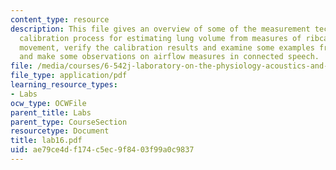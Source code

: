 ```yaml
---
content_type: resource
description: This file gives an overview of some of the measurement techniques, the
  calibration process for estimating lung volume from measures of ribcage and abdomen
  movement, verify the calibration results and examine some examples from read speech,
  and make some observations on airflow measures in connected speech.
file: /media/courses/6-542j-laboratory-on-the-physiology-acoustics-and-perception-of-speech-fall-2005/ae79ce4df174c5ec9f8403f99a0c9837_lab16.pdf
file_type: application/pdf
learning_resource_types:
- Labs
ocw_type: OCWFile
parent_title: Labs
parent_type: CourseSection
resourcetype: Document
title: lab16.pdf
uid: ae79ce4d-f174-c5ec-9f84-03f99a0c9837
---
```

